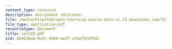 ```yaml
---
content_type: resource
description: Assignment solutions.
file: /media/https%3A/open-learning-course-data-rc.s3.amazonaws.com/15-988-system-dynamics-self-study-fall-1998-spring-1999/bb4538ab9c3c5604ae2fa7baf55df642_soln28.pdf
file_type: application/pdf
resourcetype: Document
title: soln28.pdf
uid: bb4538ab-9c3c-5604-ae2f-a7baf55df642
---
```

